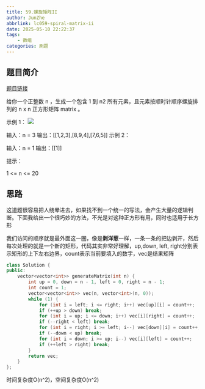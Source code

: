 ```yaml
---
title: 59.螺旋矩阵II
author: JunZhe
abbrlink: lc059-spiral-matrix-ii
date: 2025-05-10 22:22:37
tags: 
    - 数组
categories: 刷题
---
```


## 题目简介

[题目链接](https://leetcode.cn/problems/spiral-matrix-ii/description/)

给你一个正整数 n ，生成一个包含 1 到 n2 所有元素，且元素按顺时针顺序螺旋排列的 n x n 正方形矩阵 matrix 。

 

示例 1：
![](https://assets.leetcode.com/uploads/2020/11/13/spiraln.jpg)

输入：n = 3
输出：[[1,2,3],[8,9,4],[7,6,5]]
示例 2：

输入：n = 1
输出：[[1]]
 

提示：

1 <= n <= 20

## 思路
这道题很容易把人绕晕进去，如果找不到一个统一的写法，会产生大量的逻辑判断。下面我给出一个很巧妙的方法，不光是对这种正方形有用，同时也适用于长方形

我们访问的顺序就是最外面这一圈，像是**剥洋葱**一样，一条一条的把边剥开，然后每次处理的就是一个新的矩形，代码其实非常好理解，up,down, left, right分别表示矩形的上下左右边界，count表示当前要填入的数字，vec是结果矩阵

```cpp
class Solution {
public:
    vector<vector<int>> generateMatrix(int n) {
        int up = 0, down = n - 1, left = 0, right = n - 1;
        int count = 1;
        vector<vector<int>> vec(n, vector<int>(n, 0));
        while (1) {
            for (int i = left; i <= right; i++) vec[up][i] = count++;
            if (++up > down) break;
            for (int i = up; i <= down; i++) vec[i][right] = count++;
            if (--right < left) break;
            for (int i = right; i >= left; i--) vec[down][i] = count++;
            if (--down < up) break;
            for (int i = down; i >= up; i--) vec[i][left] = count++;
            if (++left > right) break;
        }
        return vec;
    }
};
```
时间复杂度O(n^2)，空间复杂度O(n^2)

